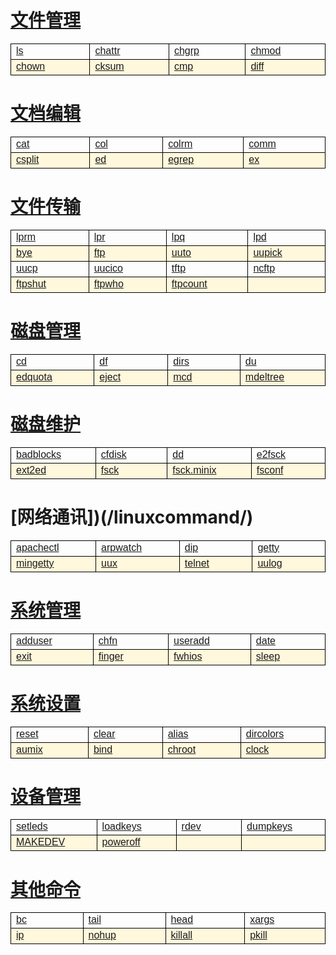 <style type="text/css">
#customers{
	font-family:"Trebuchet MS", Arial, Helvetica, sans-serif;
	border: 1;
	width: 100%;
	border-collapse:collapse; 
}
#customers td, #customers th{
	width: 220;
	font-size:1em;
	border:1px solid #000000;
}

#customers tr.alt td{
	color:#000000;
	background-color:#FFF8DC;
}
</style>
# [文件管理](/linuxcommand/file_management/index)
<table  id="customers">
<tr>
	<td width="220"><a href="./#/linuxcommand/file_management/ls">ls</a></td>
	<td width="220"><a href="./#/linuxcommand/file_management/chattr">chattr</a></td>
	<td width="220"><a href="./#/linuxcommand/file_management/chgrp">chgrp</a></td>
	<td width="220"><a href="./#/linuxcommand/file_management/chmod">chmod</a></td>
</tr>
<tr class="alt">
	<td><a href="./#/linuxcommand/file_management/chown">chown</a></td>
	<td><a href="./#/linuxcommand/file_management/cksum">cksum</a></td>
	<td><a href="./#/linuxcommand/file_management/cmp">cmp</a></td>
	<td><a href="./#/linuxcommand/file_management/diff">diff</a></td>
</tr>
</table>

# [文档编辑](/linuxcommand/document_editing/index)
<table  id="customers">
<tr>
	<td width="220"><a href="./#/linuxcommand/document_editing/cat">cat</a></td>
	<td width="220"><a href="./#/linuxcommand/document_editing/col">col</a></td>
	<td width="220"><a href="./#/linuxcommand/document_editing/colrm">colrm</a></td>
	<td width="220"><a href="./#/linuxcommand/document_editing/comm">comm</a></td>
</tr>
<tr class="alt">
	<td><a href="./#/linuxcommand/document_editing/csplit">csplit</a></td>
	<td><a href="./#/linuxcommand/document_editing/ed">ed</a></td>
	<td><a href="./#/linuxcommand/document_editing/egrep">egrep</a></td>
	<td><a href="./#/linuxcommand/document_editing/ex">ex</td>
</tr>
</table>

# [文件传输](/linuxcommand/file_transfer/index)
<table  id="customers">
<tr>
	<td width="220"><a href="./#/linuxcommand/file_transfer/lprm">lprm</a></td>
	<td width="220"><a href="./#/linuxcommand/file_transfer/lpr">lpr</a></td>
	<td width="220"><a href="./#/linuxcommand/file_transfer/lpq">lpq</a></td>
	<td width="220"><a href="./#/linuxcommand/file_transfer/lpd">lpd</a></td>
</tr>
<tr class="alt">
	<td><a href="./#/linuxcommand/file_transfer/bye">bye</a></td>
	<td><a href="./#/linuxcommand/file_transfer/ftp">ftp</a></td>
	<td><a href="./#/linuxcommand/file_transfer/uuto">uuto</a></td>
	<td><a href="./#/linuxcommand/file_transfer/uupick">uupick</a></td>
</tr>
<tr>
	<td><a href="./#/linuxcommand/file_transfer/uucp">uucp</a></td>
	<td><a href="./#/linuxcommand/file_transfer/uucico">uucico</a></td>
	<td><a href="./#/linuxcommand/file_transfer/tftp">tftp</a></td>
	<td><a href="./#/linuxcommand/file_transfer/ncftp">ncftp</a></td>
</tr>
<tr class="alt">
	<td><a href="./#/linuxcommand/file_transfer/ftpshut">ftpshut</a></td>
	<td><a href="./#/linuxcommand/file_transfer/ftpwho">ftpwho</a></td>
	<td><a href="./#/linuxcommand/file_transfer/ftpcount">ftpcount</a></td>	
	<td></td>
</tr>
</table>

# [磁盘管理](/linuxcommand/disk_management/index)
<table  id="customers">
<tr>
	<td width="220"><a href="./#/linuxcommand/disk_management/cd">cd</a></td>
	<td width="220"><a href="./#/linuxcommand/disk_management/df">df</a></td>
	<td width="220"><a href="./#/linuxcommand/disk_management/dirs">dirs</a></td>
	<td width="220"><a href="./#/linuxcommand/disk_management/du">du</a></td>
</tr>
<tr class="alt">
	<td><a href="./#/linuxcommand/disk_management/edquota">edquota</a></td>
	<td><a href="./#/linuxcommand/disk_management/eject">eject</a></td>
	<td><a href="./#/linuxcommand/disk_management/mcd">mcd</a></td>
	<td><a href="./#/linuxcommand/disk_management/mdeltree">mdeltree</a></td>
</tr>
</table>

# [磁盘维护](/linuxcommand/disk_maintenance/index)
<table  id="customers">
<tr>
	<td width="220"><a href="./#/linuxcommand/disk_maintenance/badblocks">badblocks</a></td>
	<td width="220"><a href="./#/linuxcommand/disk_maintenance/cfdisk">cfdisk</a></td>
	<td width="220"><a href="./#/linuxcommand/disk_maintenance/dd">dd</a></td>
	<td width="220"><a href="./#/linuxcommand/disk_maintenance/e2fsck">e2fsck</a></td>
</tr>
<tr class="alt">
	<td><a href="./#/linuxcommand/disk_maintenance/ext2ed">ext2ed</a></td>
	<td><a href="./#/linuxcommand/disk_maintenance/fsck">fsck</a></td>
	<td><a href="./#/linuxcommand/disk_maintenance/fsck.minix">fsck.minix</a></td>
	<td><a href="./#/linuxcommand/disk_maintenance/fsconf">fsconf</a></td>
</tr>
</table>

# [网络通讯])(/linuxcommand/)
<table  id="customers">
<tr>
	<td width="220"><a href="./#/linuxcommand/network_communication/apachectl">apachectl</a></td>
	<td width="220"><a href="./#/linuxcommand/network_communication/arpwatch">arpwatch</a></td>
	<td width="220"><a href="./#/linuxcommand/network_communication/dip">dip</a></td>
	<td width="220"><a href="./#/linuxcommand/network_communication/getty">getty</a></td>
</tr>
<tr class="alt">
	<td><a href="./#/linuxcommand/network_communication/mingetty">mingetty</a></td>
	<td><a href="./#/linuxcommand/network_communication/uux">uux</a></td>
	<td><a href="./#/linuxcommand/network_communication/telnet">telnet</a></td>
	<td><a href="./#/linuxcommand/network_communication/uulog">uulog</a></td>
</tr>
</table>

# [系统管理](/linuxcommand/system_management/index)
<table  id="customers">
<tr>
	<td width="220"><a href="./#/linuxcommand/system_management/adduser">adduser</a></td>
	<td width="220"><a href="./#/linuxcommand/system_management/chfn">chfn</a></td>
	<td width="220"><a href="./#/linuxcommand/system_management/useradd">useradd</a></td>
	<td width="220"><a href="./#/linuxcommand/system_management/date">date</a></td>
</tr>
<tr class="alt">
	<td><a href="./#/linuxcommand/system_management/exit">exit</a></td>
	<td><a href="./#/linuxcommand/system_management/finger">finger</a></td>
	<td><a href="./#/linuxcommand/system_management/fwhios">fwhios</a></td>
	<td><a href="./#/linuxcommand/system_management/sleep">sleep</a></td>
</tr>
</table>

# [系统设置](/linuxcommand/system_settings/index)
<table  id="customers">
<tr>
	<td width="220"><a href="./#/linuxcommand/system_settings/reset">reset</a></td>
	<td width="220"><a href="./#/linuxcommand/system_settings/clear">clear</a></td>
	<td width="220"><a href="./#/linuxcommand/system_settings/alias">alias</a></td>
	<td width="220"><a href="./#/linuxcommand/system_settings/dircolors">dircolors</a></td>
</tr>
<tr class="alt">
	<td><a href="./#/linuxcommand/system_settings/aumix">aumix</a></td>
	<td><a href="./#/linuxcommand/system_settings/bind">bind</a></td>
	<td><a href="./#/linuxcommand/system_settings/chroot">chroot</a></td>
	<td><a href="./#/linuxcommand/system_settings/clock">clock</a></td>
</tr>
</table>

# [设备管理](/linuxcommand/equipment_management/index)
<table  id="customers">
<tr>
	<td width="220"><a href="./#/linuxcommand/equipment_management/setleds">setleds</a></td>
	<td width="220"><a href="./#/linuxcommand/equipment_management/loadkeys">loadkeys</a></td>
	<td width="220"><a href="./#/linuxcommand/equipment_management/rdev">rdev</a></td>
	<td width="220"><a href="./#/linuxcommand/equipment_management/dumpkeys">dumpkeys</a></td>
</tr>
<tr class="alt">
	<td><a href="./#/linuxcommand/equipment_management/MAKEDEV">MAKEDEV</a></td>
	<td><a href="./#/linuxcommand/equipment_management/poweroff">poweroff</a></td>
	<td><a href="./#/linuxcommand/equipment_management"></a></td>
	<td><a href="./#/linuxcommand/equipment_management"></a></td>
</tr>
</table>

# [其他命令](/linuxcommand/other_commands/index)
<table  id="customers">
<tr>
	<td width="220"><a href="./#/linuxcommand/other_commands/bc">bc</a></td>
	<td width="220"><a href="./#/linuxcommand/other_commands/tail">tail</a></td>
	<td width="220"><a href="./#/linuxcommand/other_commands/head">head</a></td>
	<td width="220"><a href="./#/linuxcommand/other_commands/xargs">xargs</a></td>
</tr>
<tr class="alt">
	<td><a href="./#/linuxcommand/other_commands/ip">ip</a></td>
	<td><a href="./#/linuxcommand/other_commands/nohup">nohup</a></td>
	<td><a href="./#/linuxcommand/other_commands/killall">killall</a></td>
	<td><a href="./#/linuxcommand/other_commands/pkill">pkill</a></td>
</tr>
</table>
